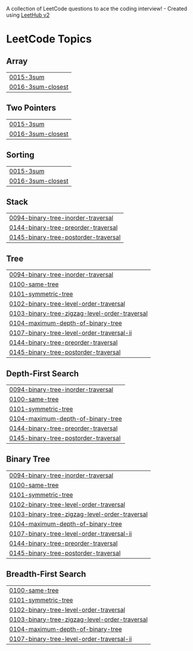 A collection of LeetCode questions to ace the coding interview! - Created using [LeetHub v2](https://github.com/arunbhardwaj/LeetHub-2.0)
<!---LeetCode Topics Start-->
# LeetCode Topics
## Array
|  |
| ------- |
| [0015-3sum](https://github.com/tanissshhkaa/DSA-JAVA/tree/master/0015-3sum) |
| [0016-3sum-closest](https://github.com/tanissshhkaa/DSA-JAVA/tree/master/0016-3sum-closest) |
## Two Pointers
|  |
| ------- |
| [0015-3sum](https://github.com/tanissshhkaa/DSA-JAVA/tree/master/0015-3sum) |
| [0016-3sum-closest](https://github.com/tanissshhkaa/DSA-JAVA/tree/master/0016-3sum-closest) |
## Sorting
|  |
| ------- |
| [0015-3sum](https://github.com/tanissshhkaa/DSA-JAVA/tree/master/0015-3sum) |
| [0016-3sum-closest](https://github.com/tanissshhkaa/DSA-JAVA/tree/master/0016-3sum-closest) |
## Stack
|  |
| ------- |
| [0094-binary-tree-inorder-traversal](https://github.com/tanissshhkaa/DSA-JAVA/tree/master/0094-binary-tree-inorder-traversal) |
| [0144-binary-tree-preorder-traversal](https://github.com/tanissshhkaa/DSA-JAVA/tree/master/0144-binary-tree-preorder-traversal) |
| [0145-binary-tree-postorder-traversal](https://github.com/tanissshhkaa/DSA-JAVA/tree/master/0145-binary-tree-postorder-traversal) |
## Tree
|  |
| ------- |
| [0094-binary-tree-inorder-traversal](https://github.com/tanissshhkaa/DSA-JAVA/tree/master/0094-binary-tree-inorder-traversal) |
| [0100-same-tree](https://github.com/tanissshhkaa/DSA-JAVA/tree/master/0100-same-tree) |
| [0101-symmetric-tree](https://github.com/tanissshhkaa/DSA-JAVA/tree/master/0101-symmetric-tree) |
| [0102-binary-tree-level-order-traversal](https://github.com/tanissshhkaa/DSA-JAVA/tree/master/0102-binary-tree-level-order-traversal) |
| [0103-binary-tree-zigzag-level-order-traversal](https://github.com/tanissshhkaa/DSA-JAVA/tree/master/0103-binary-tree-zigzag-level-order-traversal) |
| [0104-maximum-depth-of-binary-tree](https://github.com/tanissshhkaa/DSA-JAVA/tree/master/0104-maximum-depth-of-binary-tree) |
| [0107-binary-tree-level-order-traversal-ii](https://github.com/tanissshhkaa/DSA-JAVA/tree/master/0107-binary-tree-level-order-traversal-ii) |
| [0144-binary-tree-preorder-traversal](https://github.com/tanissshhkaa/DSA-JAVA/tree/master/0144-binary-tree-preorder-traversal) |
| [0145-binary-tree-postorder-traversal](https://github.com/tanissshhkaa/DSA-JAVA/tree/master/0145-binary-tree-postorder-traversal) |
## Depth-First Search
|  |
| ------- |
| [0094-binary-tree-inorder-traversal](https://github.com/tanissshhkaa/DSA-JAVA/tree/master/0094-binary-tree-inorder-traversal) |
| [0100-same-tree](https://github.com/tanissshhkaa/DSA-JAVA/tree/master/0100-same-tree) |
| [0101-symmetric-tree](https://github.com/tanissshhkaa/DSA-JAVA/tree/master/0101-symmetric-tree) |
| [0104-maximum-depth-of-binary-tree](https://github.com/tanissshhkaa/DSA-JAVA/tree/master/0104-maximum-depth-of-binary-tree) |
| [0144-binary-tree-preorder-traversal](https://github.com/tanissshhkaa/DSA-JAVA/tree/master/0144-binary-tree-preorder-traversal) |
| [0145-binary-tree-postorder-traversal](https://github.com/tanissshhkaa/DSA-JAVA/tree/master/0145-binary-tree-postorder-traversal) |
## Binary Tree
|  |
| ------- |
| [0094-binary-tree-inorder-traversal](https://github.com/tanissshhkaa/DSA-JAVA/tree/master/0094-binary-tree-inorder-traversal) |
| [0100-same-tree](https://github.com/tanissshhkaa/DSA-JAVA/tree/master/0100-same-tree) |
| [0101-symmetric-tree](https://github.com/tanissshhkaa/DSA-JAVA/tree/master/0101-symmetric-tree) |
| [0102-binary-tree-level-order-traversal](https://github.com/tanissshhkaa/DSA-JAVA/tree/master/0102-binary-tree-level-order-traversal) |
| [0103-binary-tree-zigzag-level-order-traversal](https://github.com/tanissshhkaa/DSA-JAVA/tree/master/0103-binary-tree-zigzag-level-order-traversal) |
| [0104-maximum-depth-of-binary-tree](https://github.com/tanissshhkaa/DSA-JAVA/tree/master/0104-maximum-depth-of-binary-tree) |
| [0107-binary-tree-level-order-traversal-ii](https://github.com/tanissshhkaa/DSA-JAVA/tree/master/0107-binary-tree-level-order-traversal-ii) |
| [0144-binary-tree-preorder-traversal](https://github.com/tanissshhkaa/DSA-JAVA/tree/master/0144-binary-tree-preorder-traversal) |
| [0145-binary-tree-postorder-traversal](https://github.com/tanissshhkaa/DSA-JAVA/tree/master/0145-binary-tree-postorder-traversal) |
## Breadth-First Search
|  |
| ------- |
| [0100-same-tree](https://github.com/tanissshhkaa/DSA-JAVA/tree/master/0100-same-tree) |
| [0101-symmetric-tree](https://github.com/tanissshhkaa/DSA-JAVA/tree/master/0101-symmetric-tree) |
| [0102-binary-tree-level-order-traversal](https://github.com/tanissshhkaa/DSA-JAVA/tree/master/0102-binary-tree-level-order-traversal) |
| [0103-binary-tree-zigzag-level-order-traversal](https://github.com/tanissshhkaa/DSA-JAVA/tree/master/0103-binary-tree-zigzag-level-order-traversal) |
| [0104-maximum-depth-of-binary-tree](https://github.com/tanissshhkaa/DSA-JAVA/tree/master/0104-maximum-depth-of-binary-tree) |
| [0107-binary-tree-level-order-traversal-ii](https://github.com/tanissshhkaa/DSA-JAVA/tree/master/0107-binary-tree-level-order-traversal-ii) |
<!---LeetCode Topics End-->